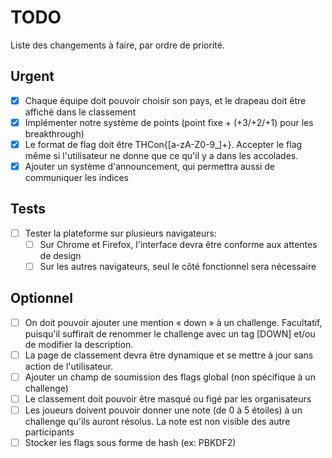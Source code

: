 # TODO

Liste des changements à faire, par ordre de priorité.

## Urgent

- [X] Chaque équipe doit pouvoir choisir son pays, et le drapeau doit être affiché dans le classement
- [X] Implémenter notre système de points (point fixe + (+3/+2/+1) pour les breakthrough)
- [X] Le format de flag doit être THCon{[a-zA-Z0-9\_]+}. Accepter le flag même si l'utilisateur ne donne que ce qu'il y a dans les accolades.
- [X] Ajouter un système d'announcement, qui permettra aussi de communiquer les indices

## Tests

- [ ] Tester la plateforme sur plusieurs navigateurs:
  - [ ] Sur Chrome et Firefox, l'interface devra être conforme aux attentes de design
  - [ ] Sur les autres navigateurs, seul le côté fonctionnel sera nécessaire

## Optionnel

- [ ] On doit pouvoir ajouter une mention « down » à un challenge. Facultatif, puisqu'il suffirait de renommer le challenge avec un tag [DOWN] et/ou de modifier la description.
- [ ] La page de classement devra être dynamique et se mettre à jour sans action de l'utilisateur.
- [ ] Ajouter un champ de soumission des flags global (non spécifique à un challenge)
- [ ] Le classement doit pouvoir être masqué ou figé par les organisateurs
- [ ] Les joueurs doivent pouvoir donner une note (de 0 à 5 étoiles) à un challenge qu'ils auront résolus. La note est non visible des autre participants
- [ ] Stocker les flags sous forme de hash (ex: PBKDF2)

